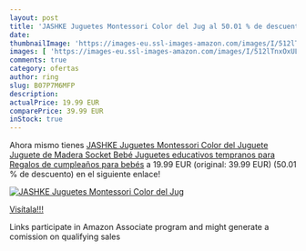 ```yaml
---
layout: post
title: 'JASHKE Juguetes Montessori Color del Jug al 50.01 % de descuento'
date: 
thumbnailImage: 'https://images-eu.ssl-images-amazon.com/images/I/512lTnxOxUL._SL200_.jpg'
images: [ 'https://images-eu.ssl-images-amazon.com/images/I/512lTnxOxUL._SL200_.jpg' ]
comments: true
category: ofertas
author: ring
slug: B07P7M6MFP
description:
actualPrice: 19.99 EUR
comparePrice: 39.99 EUR
inStock: true
---
```


Ahora mismo tienes [JASHKE Juguetes Montessori Color del Juguete Juguete de Madera Socket Bebé Juguetes educativos tempranos para Regalos de cumpleaños para bebés](https://www.amazon.es/dp/B07P7M6MFP/?tag=tolees-21) a 19.99 EUR (original: 39.99 EUR) (50.01 %  de descuento) en el siguiente enlace!

[![JASHKE Juguetes Montessori Color del Jug](https://images-eu.ssl-images-amazon.com/images/I/512lTnxOxUL._SL200_.jpg)](https://www.amazon.es/dp/B07P7M6MFP/?tag=tolees-21)

[Visítala!!!](https://www.amazon.es/dp/B07P7M6MFP/?tag=tolees-21)

Links participate in Amazon Associate program and might generate a comission on qualifying sales
